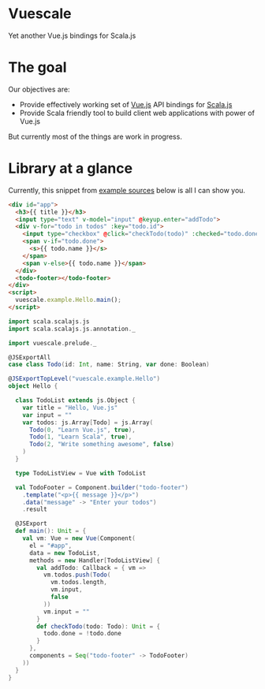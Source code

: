 # Vuescale

Yet another Vue.js bindings for Scala.js

# The goal

Our objectives are:
- Provide effectively working set of [Vue.js][vue] API bindings for [Scala.js][scalajs]
- Provide Scala friendly tool to build client web applications with power of Vue.js

But currently most of the things are work in progress.

# Library at a glance

Currently, this snippet from [example sources][example] below is all I can show you.

```html
<div id="app">
  <h3>{{ title }}</h3>
  <input type="text" v-model="input" @keyup.enter="addTodo">
  <div v-for="todo in todos" :key="todo.id">
    <input type="checkbox" @click="checkTodo(todo)" :checked="todo.done">
    <span v-if="todo.done">
      <s>{{ todo.name }}</s>
    </span>
    <span v-else>{{ todo.name }}</span>
  </div>
  <todo-footer></todo-footer>
</div>
<script>
  vuescale.example.Hello.main();
</script>
```

```scala
import scala.scalajs.js
import scala.scalajs.js.annotation._

import vuescale.prelude._

@JSExportAll
case class Todo(id: Int, name: String, var done: Boolean)

@JSExportTopLevel("vuescale.example.Hello")
object Hello {

  class TodoList extends js.Object {
    var title = "Hello, Vue.js"
    var input = ""
    var todos: js.Array[Todo] = js.Array(
      Todo(0, "Learn Vue.js", true),
      Todo(1, "Learn Scala", true),
      Todo(2, "Write something awesome", false)
    )
  }

  type TodoListView = Vue with TodoList

  val TodoFooter = Component.builder("todo-footer")
    .template("<p>{{ message }}</p>")
    .data("message" -> "Enter your todos")
    .result

  @JSExport
  def main(): Unit = {
    val vm: Vue = new Vue(Component(
      el = "#app",
      data = new TodoList,
      methods = new Handler[TodoListView] {
        val addTodo: Callback = { vm =>
          vm.todos.push(Todo(
            vm.todos.length,
            vm.input,
            false
          ))
          vm.input = ""
        }
        def checkTodo(todo: Todo): Unit = {
          todo.done = !todo.done
        }
      },
      components = Seq("todo-footer" -> TodoFooter)
    ))
  }
}
```

[scalajs]:https://www.scala-js.org/
[vue]:https://vuejs.org/

[example]:https://github.com/lettenj61/vuescale/blob/master/example/src/main/scala/vuescale/example/Hello.scala

